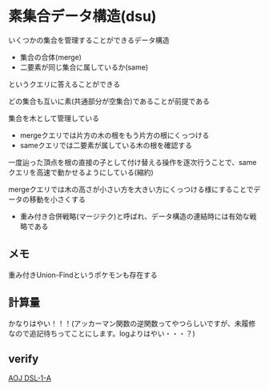 # 素集合データ構造(dsu)
いくつかの集合を管理することができるデータ構造
* 集合の合体(merge)
* 二要素が同じ集合に属しているか(same)

というクエリに答えることができる

どの集合も互いに素(共通部分が空集合)であることが前提である

集合を木として管理している
* mergeクエリでは片方の木の根をもう片方の根にくっつける
* sameクエリでは二要素が属している木の根を確認する

一度辿った頂点を根の直接の子として付け替える操作を逐次行うことで、sameクエリを高速で動かせるようにしている(縮約)

mergeクエリでは木の高さが小さい方を大きい方にくっつける様にすることでデータの移動を小さくする
* 重み付き合併戦略(マージテク)と呼ばれ、データ構造の連結時には有効な戦略である


## メモ

重み付きUnion-Findというポケモンも存在する


## 計算量
かなりはやい！！！(アッカーマン関数の逆関数ってやつらしいですが、未履修なので追記待ちってことにします。logよりはやい・・・？)

## verify
[AOJ DSL-1-A](https://onlinejudge.u-aizu.ac.jp/status/users/zawakasu/submissions/1/DSL_1_A/judge/6637446/C++11)
